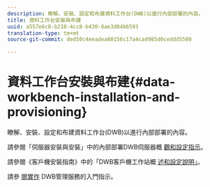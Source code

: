 ```yaml
---
description: 瞭解、安裝、設定和布建資料工作台(DWB)以進行內部部署的內容。
title: 資料工作台安裝與布建
uuid: a557e6c8-b210-4cc8-b430-8ae3d04b6593
translation-type: tm+mt
source-git-commit: ded50c4eeadea80156c17a4cad985d0ceddd5500

---
```



# 資料工作台安裝與布建{#data-workbench-installation-and-provisioning}

瞭解、安裝、設定和布建資料工作台(DWB)以進行內部部署的內容。

請參閱「伺服器安裝與安裝」中的內部部署DWB伺服器概 [觀和設定指示](https://docs.adobe.com/content/help/en/data-workbench/using/server-admin-install/install-servers/c-install-ins-svr.html)。

請參閱《客戶機安裝指南》中的「DWB客戶機工作站概 [述和設定說明」](https://docs.adobe.com/content/help/en/data-workbench/using/install/c-data-workbench-client-install.html)。

請參 [閱實作](../../../home/dwb-implement-overview/dwb-implement-provision/dwb-implement-onboarding.md#concept-e93aba41b26a410f959c5ca7f8e33355) DWB管理服務的入門指示。
